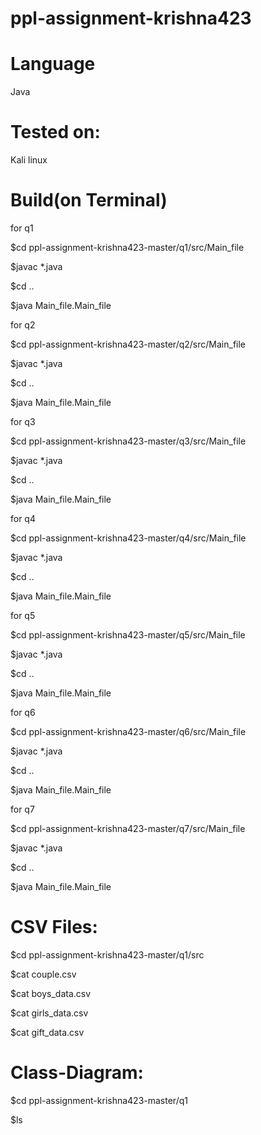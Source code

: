 # ppl-assignment-krishna423

# Language
Java
# Tested on:
Kali linux
# Build(on Terminal)
for q1

$cd ppl-assignment-krishna423-master/q1/src/Main_file

$javac *.java

$cd ..

$java Main_file.Main_file

for q2

$cd ppl-assignment-krishna423-master/q2/src/Main_file

$javac *.java

$cd ..

$java Main_file.Main_file

for q3

$cd ppl-assignment-krishna423-master/q3/src/Main_file

$javac *.java

$cd ..

$java Main_file.Main_file

for q4

$cd ppl-assignment-krishna423-master/q4/src/Main_file

$javac *.java

$cd ..

$java Main_file.Main_file

for q5

$cd ppl-assignment-krishna423-master/q5/src/Main_file

$javac *.java

$cd ..

$java Main_file.Main_file

for q6

$cd ppl-assignment-krishna423-master/q6/src/Main_file

$javac *.java

$cd ..

$java Main_file.Main_file

for q7

$cd ppl-assignment-krishna423-master/q7/src/Main_file

$javac *.java

$cd ..

$java Main_file.Main_file
# CSV Files:

$cd ppl-assignment-krishna423-master/q1/src

$cat couple.csv

$cat boys_data.csv

$cat girls_data.csv

$cat gift_data.csv

# Class-Diagram:
$cd ppl-assignment-krishna423-master/q1

$ls

